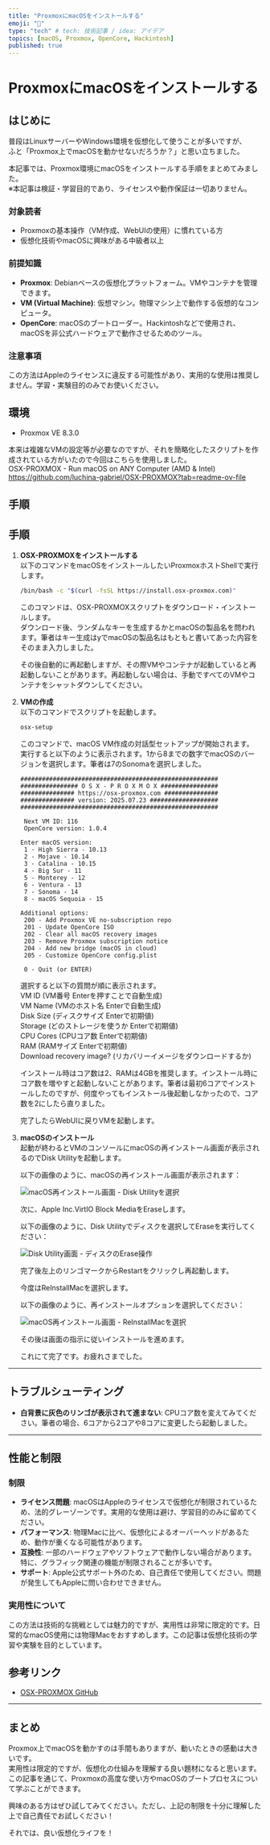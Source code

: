 ```yaml
---
title: "ProxmoxにmacOSをインストールする"
emoji: "🍎"
type: "tech" # tech: 技術記事 / idea: アイデア
topics: [macOS, Proxmox, OpenCore, Hackintosh]
published: true
---
```


# ProxmoxにmacOSをインストールする

## はじめに

普段はLinuxサーバーやWindows環境を仮想化して使うことが多いですが、  
ふと「Proxmox上でmacOSを動かせないだろうか？」と思い立ちました。  

本記事では、Proxmox環境にmacOSをインストールする手順をまとめてみました。  
※本記事は検証・学習目的であり、ライセンスや動作保証は一切ありません。

### 対象読者
- Proxmoxの基本操作（VM作成、WebUIの使用）に慣れている方
- 仮想化技術やmacOSに興味がある中級者以上

### 前提知識
- **Proxmox**: Debianベースの仮想化プラットフォーム。VMやコンテナを管理できます。
- **VM (Virtual Machine)**: 仮想マシン。物理マシン上で動作する仮想的なコンピュータ。
- **OpenCore**: macOSのブートローダー。Hackintoshなどで使用され、macOSを非公式ハードウェアで動作させるためのツール。

### 注意事項
この方法はAppleのライセンスに違反する可能性があり、実用的な使用は推奨しません。学習・実験目的のみでお使いください。

## 環境

- Proxmox VE 8.3.0

本来は複雑なVMの設定等が必要なのですが、それを簡略化したスクリプトを作成されている方がいたので今回はこちらを使用しました。  
OSX-PROXMOX - Run macOS on ANY Computer (AMD & Intel)  
https://github.com/luchina-gabriel/OSX-PROXMOX?tab=readme-ov-file

## 手順

## 手順

1. **OSX-PROXMOXをインストールする**  
   以下のコマンドをmacOSをインストールしたいProxmoxホストShellで実行します。

   ```bash
   /bin/bash -c "$(curl -fsSL https://install.osx-proxmox.com)"
   ```

   このコマンドは、OSX-PROXMOXスクリプトをダウンロード・インストールします。  
   ダウンロード後、ランダムなキーを生成するかとmacOSの製品名を問われます。筆者はキー生成はyでmacOSの製品名はもともと書いてあった内容をそのまま入力しました。

   その後自動的に再起動しますが、その際VMやコンテナが起動していると再起動しないことがあります。再起動しない場合は、手動ですべてのVMやコンテナをシャットダウンしてください。

2. **VMの作成**  
   以下のコマンドでスクリプトを起動します。

   ```bash
   osx-setup
   ```

   このコマンドで、macOS VM作成の対話型セットアップが開始されます。  
   実行すると以下のように表示されます。1から8までの数字でmacOSのバージョンを選択します。筆者は7のSonomaを選択しました。

   ```
   #######################################################
   ################ O S X - P R O X M O X ################
   ############### https://osx-proxmox.com ###############
   ############### version: 2025.07.23 ###################
   #######################################################

    Next VM ID: 116
    OpenCore version: 1.0.4

   Enter macOS version:
    1 - High Sierra - 10.13
    2 - Mojave - 10.14
    3 - Catalina - 10.15
    4 - Big Sur - 11
    5 - Monterey - 12
    6 - Ventura - 13
    7 - Sonoma - 14
    8 - macOS Sequoia - 15

   Additional options:
    200 - Add Proxmox VE no-subscription repo
    201 - Update OpenCore ISO
    202 - Clear all macOS recovery images
    203 - Remove Proxmox subscription notice
    204 - Add new bridge (macOS in cloud)
    205 - Customize OpenCore config.plist

    0 - Quit (or ENTER)
   ```

   選択すると以下の質問が順に表示されます。  
   VM ID (VM番号 Enterを押すことで自動生成)  
   VM Name (VMのホスト名 Enterで自動生成)  
   Disk Size (ディスクサイズ Enterで初期値)  
   Storage (どのストレージを使うか Enterで初期値)  
   CPU Cores (CPUコア数 Enterで初期値)  
   RAM (RAMサイズ Enterで初期値)  
   Download recovery image? (リカバリーイメージをダウンロードするか)

   インストール時はコア数は2、RAMは4GBを推奨します。インストール時にコア数を増やすと起動しないことがあります。筆者は最初6コアでインストールしたのですが、何度やってもインストール後起動しなかったので、コア数を2にしたら直りました。

   完了したらWebUIに戻りVMを起動します。

3. **macOSのインストール**  
   起動が終わるとVMのコンソールにmacOSの再インストール画面が表示されるのでDisk Utilityを起動します。

   以下の画像のように、macOSの再インストール画面が表示されます：

   ![macOS再インストール画面 - Disk Utilityを選択](/images/komenikki-2025-09-01/reinstall_disk.png)

   次に、Apple Inc.VirtIO Block MediaをEraseします。

   以下の画像のように、Disk Utilityでディスクを選択してEraseを実行してください：

   ![Disk Utility画面 - ディスクのErase操作](/images/komenikki-2025-09-01/disk_utility.png)

   完了後左上のリンゴマークからRestartをクリックし再起動します。

   今度はReInstallMacを選択します。

   以下の画像のように、再インストールオプションを選択してください：

   ![macOS再インストール画面 - ReInstallMacを選択](/images/komenikki-2025-09-01/reinstall_reinstall.png)

   その後は画面の指示に従いインストールを進めます。

   これにて完了です。お疲れさまでした。
---

## トラブルシューティング
- **白背景に灰色のリンゴが表示されて進まない**: CPUコア数を変えてみてください。筆者の場合、6コアから2コアや8コアに変更したら起動しました。
---

## 性能と制限

### 制限
- **ライセンス問題**: macOSはAppleのライセンスで仮想化が制限されているため、法的グレーゾーンです。実用的な使用は避け、学習目的のみに留めてください。
- **パフォーマンス**: 物理Macに比べ、仮想化によるオーバーヘッドがあるため、動作が重くなる可能性があります。
- **互換性**: 一部のハードウェアやソフトウェアで動作しない場合があります。特に、グラフィック関連の機能が制限されることが多いです。
- **サポート**: Apple公式サポート外のため、自己責任で使用してください。問題が発生してもAppleに問い合わせできません。

### 実用性について
この方法は技術的な挑戦としては魅力的ですが、実用性は非常に限定的です。日常的なmacOS使用には物理Macをおすすめします。この記事は仮想化技術の学習や実験を目的としています。

## 参考リンク

- [OSX-PROXMOX GitHub](https://github.com/luchina-gabriel/OSX-PROXMOX)

---

## まとめ

Proxmox上でmacOSを動かすのは手間もありますが、動いたときの感動は大きいです。  
実用性は限定的ですが、仮想化の仕組みを理解する良い題材になると思います。  
この記事を通じて、Proxmoxの高度な使い方やmacOSのブートプロセスについて学ぶことができます。  

興味のある方はぜひ試してみてください。ただし、上記の制限を十分に理解した上で自己責任でお試しください！

それでは、良い仮想化ライフを！